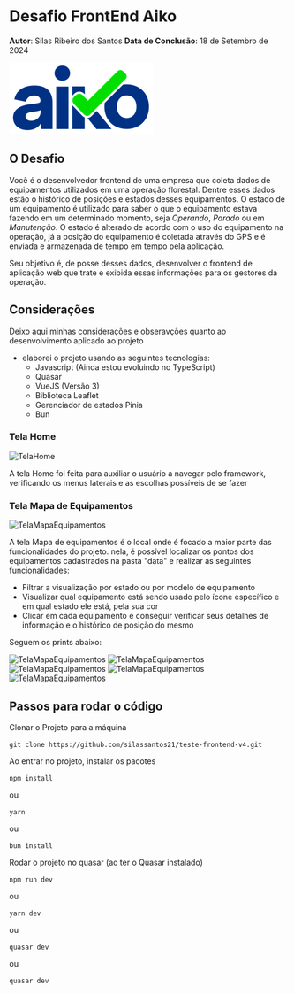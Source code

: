 # Desafio FrontEnd Aiko

**Autor**: Silas Ribeiro dos Santos
**Data de Conclusão**: 18 de Setembro de 2024

![Aiko](public/img/aiko.png)

## O Desafio

Você é o desenvolvedor frontend de uma empresa que coleta dados de equipamentos utilizados em uma operação florestal. Dentre esses dados estão o histórico de posições e estados desses equipamentos. O estado de um equipamento é utilizado para saber o que o equipamento estava fazendo em um determinado momento, seja _Operando_, _Parado_ ou em _Manutenção_. O estado é alterado de acordo com o uso do equipamento na operação, já a posição do equipamento é coletada através do GPS e é enviada e armazenada de tempo em tempo pela aplicação.

Seu objetivo é, de posse desses dados, desenvolver o frontend de aplicação web que trate e exibida essas informações para os gestores da operação.

## Considerações

Deixo aqui minhas considerações e obseravções quanto ao desenvolvimento aplicado ao projeto

- elaborei o projeto usando as seguintes tecnologias:
  - Javascript (Ainda estou evoluindo no TypeScript)
  - Quasar
  - VueJS (Versão 3)
  - Biblioteca Leaflet
  - Gerenciador de estados Pinia
  - Bun

### Tela Home

![TelaHome](img/tela_home_aiko.png)

A tela Home foi feita para auxiliar o usuário a navegar pelo framework, verificando os menus laterais e as escolhas possíveis de se fazer

### Tela Mapa de Equipamentos

![TelaMapaEquipamentos](img/tela_mapa_aiko.png)

A tela Mapa de equipamentos é o local onde é focado a maior parte das funcionalidades do projeto. nela, é possível localizar os pontos dos equipamentos cadastrados na pasta "data" e realizar as seguintes funcionalidades:

- Filtrar a visualização por estado ou por modelo de equipamento
- Visualizar qual equipamento está sendo usado pelo ícone específico e em qual estado ele está, pela sua cor
- Clicar em cada equipamento e conseguir verificar seus detalhes de informação e o histórico de posição do mesmo

Seguem os prints abaixo:

![TelaMapaEquipamentos](img/tela_mapa_aiko_2.png)
![TelaMapaEquipamentos](img/tela_mapa_aiko_3.png)
![TelaMapaEquipamentos](img/tela_mapa_aiko_4.png)
![TelaMapaEquipamentos](img/tela_mapa_aiko_5.png)
![TelaMapaEquipamentos](img/tela_mapa_aiko_6.png)

## Passos para rodar o código

Clonar o Projeto para a máquina

```
git clone https://github.com/silassantos21/teste-frontend-v4.git
```

Ao entrar no projeto, instalar os pacotes

```
npm install
```

ou

```
yarn
```

ou

```
bun install
```

Rodar o projeto no quasar (ao ter o Quasar instalado)

```
npm run dev
```

ou

```
yarn dev
```

ou

```
quasar dev
```

ou

```
quasar dev
```
